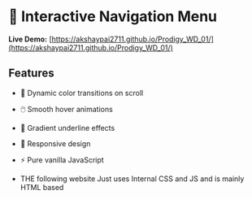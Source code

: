 # 🌟 Interactive Navigation Menu

**Live Demo:** [https://akshaypai2711.github.io/Prodigy_WD_01/](https://akshaypai2711.github.io/Prodigy_WD_01/)


## Features
- 🎨 Dynamic color transitions on scroll
- 🖱️ Smooth hover animations
- 🌈 Gradient underline effects
- 📱 Responsive design
- ⚡ Pure vanilla JavaScript

- THE following website Just uses Internal CSS and JS and is mainly HTML based
